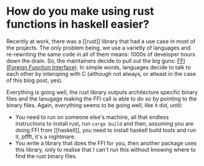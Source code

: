 # How do you make using rust functions in haskell easier?

Recently at work, there was a [[rust]] library that had a use case in most of the projects. The only problem being, we use a varietly of languages and re-rewriting the same code in all of them means: 1000s of developer hours down the drain. So, the maintainers decide to pull out the big guns: [FFI (Foreign Function Interface)](https://en.wikipedia.org/wiki/Foreign_function_interface). In simple words, languages decide to talk to each other by interoping with C (although not always, or atleast in the case of this blog post, yes).

Everything is going well, the rust library outputs architecture specific binary files and the lanugage making the FFI call is able to do so by pointing to the binary files. Again, everything seems to be going well, like it did, until:

- You need to run on someone else's machine, all that endless instructions to install rust, run `cargo build` and then, assuming you are doing FFI from [[haskell]], you need to install haskell build tools and run it, pffft, it's a nightmare.
- You write a library that does the FFI for you, then another package uses this library, only to realise that I can't run this without knowing where to find the rust binary files.

